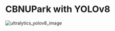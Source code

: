 # CBNUPark with YOLOv8

![ultralytics_yolov8_image](https://github.com/kyyneogs/CBNUPark_v8/assets/121914754/f021344b-08fe-4acb-a813-191cd9360ccb)
